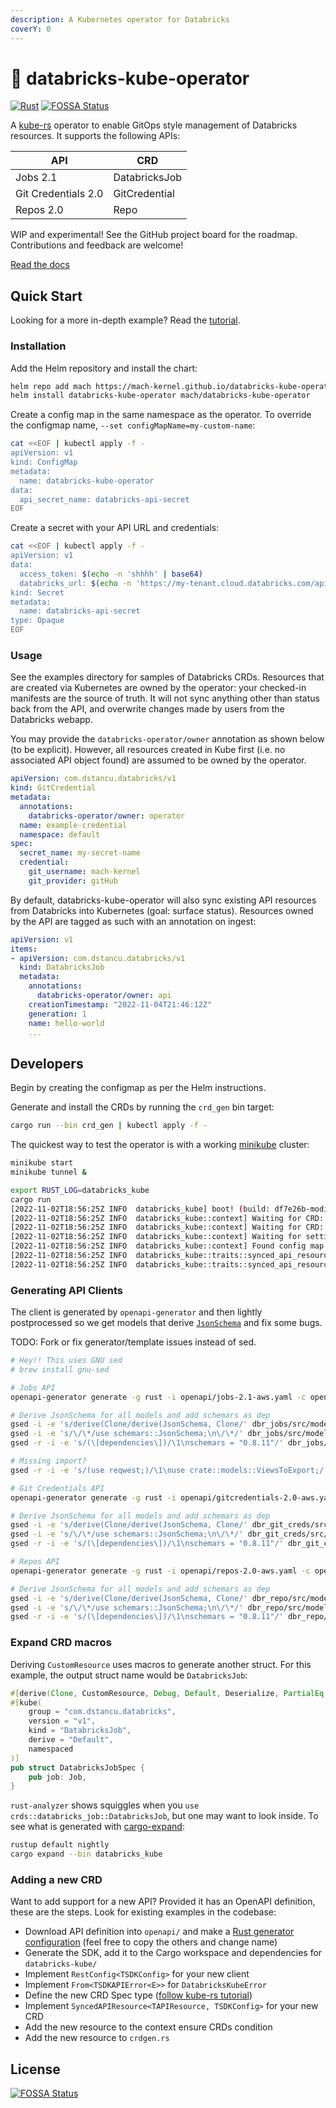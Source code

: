 ```yaml
---
description: A Kubernetes operator for Databricks
coverY: 0
---
```


# 🦀 databricks-kube-operator

[![Rust](https://github.com/mach-kernel/databricks-kube-operator/actions/workflows/rust.yml/badge.svg?branch=master)](https://github.com/mach-kernel/databricks-kube-operator/actions/workflows/rust.yml)
[![FOSSA Status](https://app.fossa.com/api/projects/custom%2B34302%2Fgithub.com%2Fmach-kernel%2Fdatabricks-kube-operator.svg?type=shield)](https://app.fossa.com/projects/custom%2B34302%2Fgithub.com%2Fmach-kernel%2Fdatabricks-kube-operator?ref=badge_shield)

A [kube-rs](https://kube.rs/) operator to enable GitOps style management of Databricks resources. It supports the following APIs:

| API                 | CRD           |
| ------------------- | ------------- |
| Jobs 2.1            | DatabricksJob |
| Git Credentials 2.0 | GitCredential |
| Repos 2.0           | Repo          |

WIP and experimental! See the GitHub project board for the roadmap. Contributions and feedback are welcome!

[Read the docs](https://databricks-kube-operator.gitbook.io/doc)

## Quick Start

Looking for a more in-depth example? Read the [tutorial](tutorial.md).

### Installation

Add the Helm repository and install the chart:

```bash
helm repo add mach https://mach-kernel.github.io/databricks-kube-operator
helm install databricks-kube-operator mach/databricks-kube-operator
```

Create a config map in the same namespace as the operator. To override the configmap name, `--set configMapName=my-custom-name`:

```bash
cat <<EOF | kubectl apply -f -
apiVersion: v1
kind: ConfigMap
metadata:
  name: databricks-kube-operator
data:
  api_secret_name: databricks-api-secret
EOF
```

Create a secret with your API URL and credentials:

```bash
cat <<EOF | kubectl apply -f -
apiVersion: v1
data:
  access_token: $(echo -n 'shhhh' | base64)
  databricks_url: $(echo -n 'https://my-tenant.cloud.databricks.com/api' | base64)
kind: Secret
metadata:
  name: databricks-api-secret
type: Opaque
EOF
```

### Usage

See the examples directory for samples of Databricks CRDs. Resources that are created via Kubernetes are owned by the operator: your checked-in manifests are the source of truth. It will not sync anything other than status back from the API, and overwrite changes made by users from the Databricks webapp.

You may provide the `databricks-operator/owner` annotation as shown below (to be explicit). However, all resources created in Kube first (i.e. no associated API object found) are assumed to be owned by the operator.

```yaml
apiVersion: com.dstancu.databricks/v1
kind: GitCredential
metadata:
  annotations:
    databricks-operator/owner: operator
  name: example-credential
  namespace: default
spec:
  secret_name: my-secret-name
  credential:
    git_username: mach-kernel
    git_provider: gitHub
```

By default, databricks-kube-operator will also sync existing API resources from Databricks into Kubernetes (goal: surface status). Resources owned by the API are tagged as such with an annotation on ingest:

```yaml
apiVersion: v1
items:
- apiVersion: com.dstancu.databricks/v1
  kind: DatabricksJob
  metadata:
    annotations:
      databricks-operator/owner: api
    creationTimestamp: "2022-11-04T21:46:12Z"
    generation: 1
    name: hello-world
    ...
```

## Developers

Begin by creating the configmap as per the Helm instructions.

Generate and install the CRDs by running the `crd_gen` bin target:

```bash
cargo run --bin crd_gen | kubectl apply -f -
```

The quickest way to test the operator is with a working [minikube](https://minikube.sigs.k8s.io/docs/start/) cluster:

```bash
minikube start
minikube tunnel &
```

```bash
export RUST_LOG=databricks_kube
cargo run
[2022-11-02T18:56:25Z INFO  databricks_kube] boot! (build: df7e26b-modified)
[2022-11-02T18:56:25Z INFO  databricks_kube::context] Waiting for CRD: databricksjobs.com.dstancu.databricks
[2022-11-02T18:56:25Z INFO  databricks_kube::context] Waiting for CRD: gitcredentials.com.dstancu.databricks
[2022-11-02T18:56:25Z INFO  databricks_kube::context] Waiting for settings in config map: databricks-kube-operator
[2022-11-02T18:56:25Z INFO  databricks_kube::context] Found config map
[2022-11-02T18:56:25Z INFO  databricks_kube::traits::synced_api_resource] Looking for uningested GitCredential(s)
[2022-11-02T18:56:25Z INFO  databricks_kube::traits::synced_api_resource] Looking for uningested DatabricksJob(s)
```

### Generating API Clients

The client is generated by `openapi-generator` and then lightly postprocessed so we get models that derive [`JsonSchema`](https://github.com/GREsau/schemars#basic-usage) and fix some bugs.

TODO: Fork or fix generator/template issues instead of sed.

```bash
# Hey!! This uses GNU sed
# brew install gnu-sed

# Jobs API
openapi-generator generate -g rust -i openapi/jobs-2.1-aws.yaml -c openapi/config-jobs.yaml -o dbr_jobs

# Derive JsonSchema for all models and add schemars as dep
gsed -i -e 's/derive(Clone/derive(JsonSchema, Clone/' dbr_jobs/src/models/*
gsed -i -e 's/\/\*/use schemars::JsonSchema;\n\/\*/' dbr_jobs/src/models/*
gsed -r -i -e 's/(\[dependencies\])/\1\nschemars = "0.8.11"/' dbr_jobs/Cargo.toml

# Missing import?
gsed -r -i -e 's/(use reqwest;)/\1\nuse crate::models::ViewsToExport;/' dbr/src/apis/default_api.rs

# Git Credentials API
openapi-generator generate -g rust -i openapi/gitcredentials-2.0-aws.yaml -c openapi/config-git.yaml -o dbr_git_creds

# Derive JsonSchema for all models and add schemars as dep
gsed -i -e 's/derive(Clone/derive(JsonSchema, Clone/' dbr_git_creds/src/models/*
gsed -i -e 's/\/\*/use schemars::JsonSchema;\n\/\*/' dbr_git_creds/src/models/*
gsed -r -i -e 's/(\[dependencies\])/\1\nschemars = "0.8.11"/' dbr_git_creds/Cargo.toml

# Repos API
openapi-generator generate -g rust -i openapi/repos-2.0-aws.yaml -c openapi/config-repos.yaml -o dbr_repo

# Derive JsonSchema for all models and add schemars as dep
gsed -i -e 's/derive(Clone/derive(JsonSchema, Clone/' dbr_repo/src/models/*
gsed -i -e 's/\/\*/use schemars::JsonSchema;\n\/\*/' dbr_repo/src/models/*
gsed -r -i -e 's/(\[dependencies\])/\1\nschemars = "0.8.11"/' dbr_repo/Cargo.toml
```

### Expand CRD macros

Deriving `CustomResource` uses macros to generate another struct. For this example, the output struct name would be `DatabricksJob`:

```rust
#[derive(Clone, CustomResource, Debug, Default, Deserialize, PartialEq, Serialize, JsonSchema)]
#[kube(
    group = "com.dstancu.databricks",
    version = "v1",
    kind = "DatabricksJob",
    derive = "Default",
    namespaced
)]
pub struct DatabricksJobSpec {
    pub job: Job,
}
```

`rust-analyzer` shows squiggles when you `use crds::databricks_job::DatabricksJob`, but one may want to look inside. To see what is generated with [cargo-expand](https://github.com/dtolnay/cargo-expand):

```bash
rustup default nightly
cargo expand --bin databricks_kube
```

### Adding a new CRD

Want to add support for a new API? Provided it has an OpenAPI definition, these are the steps. Look for existing examples in the codebase:

* Download API definition into `openapi/` and make a [Rust generator configuration](https://openapi-generator.tech/docs/generators/rust/) (feel free to copy the others and change name)
* Generate the SDK, add it to the Cargo workspace and dependencies for `databricks-kube/`
* Implement `RestConfig<TSDKConfig>` for your new client
* Implement `From<TSDKAPIError<E>>` for `DatabricksKubeError`
* Define the new CRD Spec type ([follow kube-rs tutorial](https://kube.rs/getting-started/))
* Implement `SyncedAPIResource<TAPIResource, TSDKConfig>` for your new CRD
* Add the new resource to the context ensure CRDs condition
* Add the new resource to `crdgen.rs`

## License

[![FOSSA Status](https://app.fossa.com/api/projects/custom%2B34302%2Fgithub.com%2Fmach-kernel%2Fdatabricks-kube-operator.svg?type=large)](https://app.fossa.com/projects/custom%2B34302%2Fgithub.com%2Fmach-kernel%2Fdatabricks-kube-operator?ref=badge_large)
